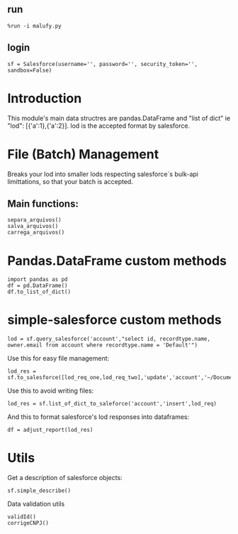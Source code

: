 ## run
```
%run -i malufy.py
```
## login
```
sf = Salesforce(username='', password='', security_token='', sandbox=False)
```

# Introduction
This module's main data structres are pandas.DataFrame and "list of dict" ie "lod": [{'a':1},{'a':2}]. lod is the accepted format by salesforce. 

# File (Batch) Management
Breaks your lod into smaller lods respecting salesforce´s bulk-api limittations, so that your batch is accepted. 

## Main functions:

```
separa_arquivos()
salva_arquivos()
carrega_arquivos()
``` 

# Pandas.DataFrame custom methods

```
import pandas as pd
df = pd.DataFrame()
df.to_list_of_dict()
```

# simple-salesforce custom methods

```
lod = sf.query_salesforce('account',"select id, recordtype.name, owner.email from account where recordtype.name = 'Default'")
```
Use this for easy file management:
```
lod_res = sf.to_salesforce([lod_req_one,lod_req_two],'update','account','~/Documents/')
``` 
Use this to avoid writing files:
```
lod_res = sf.list_of_dict_to_saleforce('account','insert',lod_req)
```
And this to format salesforce's lod responses into dataframes:
```
df = adjust_report(lod_res)
```

# Utils

Get a description of salesforce objects:
```
sf.simple_describe()
```

Data validation utils
```
validId()
corrigeCNPJ()
```
